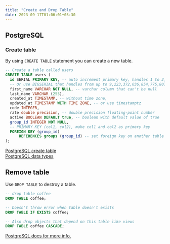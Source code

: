 ```yaml
---
title: "Create and Drop Table"
date: 2023-09-17T01:06:01+03:30
---
```


## PostgreSQL
### Create table
By using `CREATE TABLE` statement you can create a new table.
```sql
-- Create a table called users
CREATE TABLE users (
  id SERIAL PRIMARY KEY, -- auto increment primary key, handles 1 to 2,147,483,647
  -- Or use BIGSERIAL that handles from up to 9,223,372,036,854,775,807
  first_name VARCHAR NOT NULL, -- varchar column that can't be null
  last_name VARCHAR (255),
  created_at TIMESTAMP, -- without time zone,
  updated_at TIMESTAMP WITH TIME ZONE, -- or use timestamptz
  code INTEGER,
  rate double precision, -- double precision floating-point number
  active BOOLEAN DEFAULT true, -- boolean with default value of true
  group_id INTEGER NOT NULL,
  -- PRIMARY KEY (col1, col2), make col1 and col2 as primary key
  FOREIGN KEY (group_id)
      REFERENCES groups (group_id) -- set foreign key on another table
);
```
[PostgreSQL create table](https://www.postgresql.org/docs/16/sql-createtableas.html)  
[PostgreSQL data types](https://www.postgresql.org/docs/8.1/datatype.html#DATATYPE-TABLE)  

## Remove table
Use `DROP TABLE` to destroy a table.
```sql
-- drop table coffee
DROP TABLE coffee;

-- Doesn't throw error when table doesn't exists
DROP TABLE IF EXISTS coffee;

-- Also drop objects that depend on this table like views
DROP TABLE coffee CASCADE;
```
[PostgreSQL docs for more info.](https://www.postgresql.org/docs/16/sql-droptable.html)  

